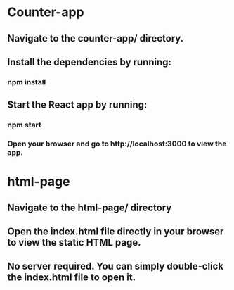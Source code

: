 # Counter-app

## Navigate to the counter-app/ directory.

## Install the dependencies by running:

### npm install

## Start the React app by running:

### npm start

### Open your browser and go to http://localhost:3000 to view the app.


# html-page

## Navigate to the html-page/ directory

## Open the index.html file directly in your browser to view the static HTML page.

## No server required. You can simply double-click the index.html file to open it.
